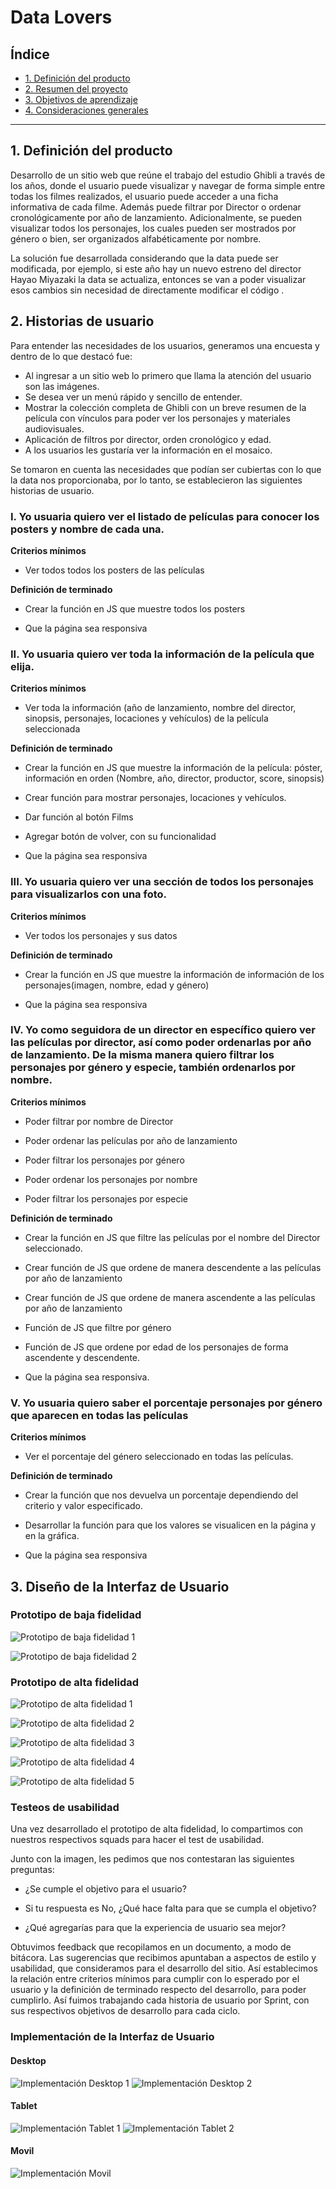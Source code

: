 # Data Lovers

## Índice

* [1. Definición del producto](#1-definicion-del-producto)
* [2. Resumen del proyecto](#2-resumen-del-proyecto)
* [3. Objetivos de aprendizaje](#3-objetivos-de-aprendizaje)
* [4. Consideraciones generales](#4-consideraciones-generales)

***

## 1. Definición del producto

Desarrollo de un sitio web que reúne el trabajo del estudio Ghibli a través de los años, donde el usuario puede visualizar y navegar de forma simple entre todas los filmes realizados, el usuario puede acceder a una ficha informativa de cada filme. Además puede filtrar por Director o ordenar cronológicamente por año de lanzamiento. Adicionalmente, se pueden visualizar todos los personajes, los cuales pueden ser mostrados por género o bien, ser organizados alfabéticamente por nombre.

La solución fue desarrollada considerando que la data puede ser modificada, por ejemplo, si este año hay un nuevo estreno del director Hayao Miyazaki la data se actualiza, entonces se van a poder visualizar esos cambios sin necesidad de directamente modificar el código .

## 2. Historias de usuario

Para entender las necesidades de los usuarios, generamos una encuesta y dentro de lo que destacó fue:

- Al ingresar a un sitio web lo primero que llama la atención del usuario son las imágenes.
- Se desea ver un menú rápido y sencillo de entender.
- Mostrar la colección completa de Ghibli con un breve resumen de la película con vínculos para poder ver los personajes y materiales audiovisuales.
- Aplicación de filtros por director, orden cronológico y edad.
- A los usuarios les gustaría ver la información en el mosaico.

Se tomaron en cuenta las necesidades que podían ser cubiertas con lo que la data nos proporcionaba, por lo tanto, se establecieron las siguientes historias de usuario. 

### I. Yo usuaria quiero ver el listado de películas para conocer los posters y nombre de cada una.

**Criterios mínimos**

- Ver todos todos los posters de las películas

**Definición de terminado**

- Crear la función en JS que muestre todos los posters

- Que la página sea responsiva
	
### II. Yo usuaria quiero ver toda la información de la película que elija.

**Criterios mínimos**
- Ver toda la información (año de lanzamiento, nombre del director, sinopsis, personajes, locaciones y vehículos) de la película seleccionada

**Definición de terminado**

- Crear la función en JS que muestre la información de la película:  póster, información en orden (Nombre, año, director, productor, score, sinopsis)

- Crear función para mostrar personajes, locaciones y vehículos.

- Dar función al botón Films

- Agregar botón de volver, con su funcionalidad

- Que la página sea responsiva
	
### III. Yo usuaria quiero ver una sección de todos los personajes para visualizarlos con una foto. 

**Criterios mínimos**

- Ver todos los personajes y sus datos

**Definición de terminado**

- Crear la función en JS que muestre la información de información de los personajes(imagen, nombre, edad y género)

- Que la página sea responsiva

### IV. Yo como seguidora de un director en específico quiero ver las películas por director, así como poder ordenarlas por año de lanzamiento. De la misma manera quiero filtrar los personajes por género y especie, también ordenarlos por nombre.

**Criterios mínimos**

- Poder filtrar por nombre de Director

- Poder ordenar las películas por año de lanzamiento

- Poder filtrar los personajes por género

- Poder ordenar los personajes por nombre

- Poder filtrar los personajes por especie

**Definición de terminado**

- Crear la función en JS que filtre las películas por el nombre del Director seleccionado.

- Crear función de JS que ordene de manera descendente a las películas por año de lanzamiento

- Crear función de JS que ordene de manera ascendente a las películas por año de lanzamiento

- Función de JS que filtre por género

- Función de JS que ordene por edad de los personajes de forma ascendente y descendente.

- Que la página sea responsiva.

### V. Yo usuaria quiero saber el porcentaje personajes por género que aparecen en todas las películas

**Criterios mínimos**

- Ver el porcentaje del género seleccionado en todas las películas.

**Definición de terminado**

- Crear la función que nos devuelva un porcentaje dependiendo del criterio y valor especificado.

- Desarrollar la función para que los valores se visualicen en la página y en la gráfica. 

- Que la página sea responsiva


## 3. Diseño de la Interfaz de Usuario



### Prototipo de baja fidelidad

![Prototipo de baja fidelidad 1](https://github.com/brenah00/DEV009-data-lovers/blob/4cd8654c6bbbb9dce7991bf2238d9ec7fd70fe62/src/img/HU1_PBF.jpg)

![Prototipo de baja fidelidad 2](https://github.com/brenah00/DEV009-data-lovers/blob/4cd8654c6bbbb9dce7991bf2238d9ec7fd70fe62/src/img/HU2_PBF.jpg)

### Prototipo de alta fidelidad

![Prototipo de alta fidelidad 1](https://github.com/brenah00/DEV009-data-lovers/blob/4cd8654c6bbbb9dce7991bf2238d9ec7fd70fe62/src/img/HU1_PAF.png)

![Prototipo de alta fidelidad 2](https://github.com/brenah00/DEV009-data-lovers/blob/4cd8654c6bbbb9dce7991bf2238d9ec7fd70fe62/src/img/HU2_PAF.png)

![Prototipo de alta fidelidad 3](https://github.com/brenah00/DEV009-data-lovers/blob/4cd8654c6bbbb9dce7991bf2238d9ec7fd70fe62/src/img/HU3_PAF.png)

![Prototipo de alta fidelidad 4](https://github.com/brenah00/DEV009-data-lovers/blob/4cd8654c6bbbb9dce7991bf2238d9ec7fd70fe62/src/img/HU4_PAF.png)

![Prototipo de alta fidelidad 5](https://github.com/brenah00/DEV009-data-lovers/blob/4cd8654c6bbbb9dce7991bf2238d9ec7fd70fe62/src/img/PAF_calculo_agregado.png)

### Testeos de usabilidad

Una vez desarrollado el prototipo de alta fidelidad, lo compartimos con nuestros respectivos squads para hacer el test de usabilidad.

Junto con la imagen, les pedimos que nos contestaran las siguientes preguntas:

- ¿Se cumple el objetivo para el usuario?

- Si tu respuesta es No, ¿Qué hace falta para que se cumpla el objetivo?

- ¿Qué agregarías para que la experiencia de usuario sea mejor?

Obtuvimos feedback que recopilamos en un documento, a modo de bitácora. Las sugerencias que recibimos apuntaban a aspectos de estilo y usabilidad, que consideramos para el desarrollo del sitio.
Así establecimos la relación entre criterios mínimos para cumplir con lo esperado por el usuario y la definición de terminado respecto del desarrollo, para poder cumplirlo.
Así fuimos trabajando cada historia de usuario por Sprint, con sus respectivos objetivos de desarrollo para cada ciclo.

### Implementación de la Interfaz de Usuario

#### Desktop
![Implementación Desktop 1](https://github.com/brenah00/DEV009-data-lovers/blob/fe3cf0f6ef08bc5367f9629a9e72fc9bce117479/src/img/Desktop.png)
![Implementación Desktop 2](https://github.com/brenah00/DEV009-data-lovers/blob/4cd8654c6bbbb9dce7991bf2238d9ec7fd70fe62/src/img/Desktop_personajes.png)

#### Tablet
![Implementación Tablet 1](https://github.com/brenah00/DEV009-data-lovers/blob/4cd8654c6bbbb9dce7991bf2238d9ec7fd70fe62/src/img/Responsive_tablet.png)
![Implementación Tablet 2](https://github.com/brenah00/DEV009-data-lovers/blob/4cd8654c6bbbb9dce7991bf2238d9ec7fd70fe62/src/img/Responsive_tablet_film.png)

#### Movil
![Implementación Movil](https://github.com/brenah00/DEV009-data-lovers/blob/4cd8654c6bbbb9dce7991bf2238d9ec7fd70fe62/src/img/Responsive_telefono.png)
